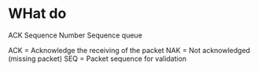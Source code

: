 # WHat do
ACK
Sequence Number
Sequence queue

ACK = Acknowledge the receiving of the packet
NAK = Not acknowledged (missing packet)
SEQ = Packet sequence for validation 
